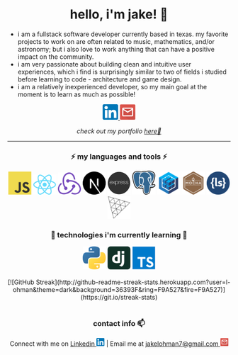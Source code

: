 <h1 align="center">hello, i'm jake! 🤠</h1>

* i am a fullstack software developer currently based in texas. my favorite projects to work on are often related to music, mathematics, and/or astronomy; but i also love to work anything that can have a positive impact on the community.
* i am very passionate about building clean and intuitive user experiences, which i find is surprisingly similar to two of fields i studied before learning to code - architecture and game design.
* i am a relatively inexperienced developer, so my main goal at the moment is to learn as much as possible!

<div align="center">
<a href="https://www.linkedin.com/in/jake-lohman/">
	<img src="https://raw.githubusercontent.com/l-ohman/l-ohman/main/icons/Linkedin.png" width="35" alt="Linkedin Logo"/>
</a>

<a href="mailto:jakelohman7@gmail.com">
	<img src="https://raw.githubusercontent.com/l-ohman/l-ohman/main/icons/Email.png" width="35" alt="Email Logo"/>
</a>

<p>
  <i>check out my portfolio <a href="https://l-ohman.com/">here🌱</a></i>
</p>
</div>

<hr />

<h3 align="center">⚡ my languages and tools ⚡</h3>

<div align="center">
	<img alt="Javascript" src="https://raw.githubusercontent.com/l-ohman/l-ohman/main/icons/Javascript.png" width="52" />
	<a href="https://reactjs.org/"><img alt="React" src="https://raw.githubusercontent.com/l-ohman/l-ohman/main/icons/React.js.png" width="52" /></a>
	<a href="https://redux.js.org/"><img alt="Redux" src="https://raw.githubusercontent.com/l-ohman/l-ohman/main/icons/Redux.png" width="52" /></a>
	<a href="https://nextjs.org/"><img alt="Next.js" src="https://raw.githubusercontent.com/l-ohman/l-ohman/main/icons/Next.js.png" width="52" /></a>
	<a href="https://expressjs.com/"><img alt="Express" src="https://raw.githubusercontent.com/l-ohman/l-ohman/main/icons/Express.png" width="52" /></a>
	<a href="https://www.postgresql.org/"><img alt="PostgreSQL" src="https://raw.githubusercontent.com/l-ohman/l-ohman/main/icons/PostgreSQL.png" width="52" /></a>
	<a href="https://sequelize.org/"><img alt="Sequelize" src="https://raw.githubusercontent.com/l-ohman/l-ohman/main/icons/Sequelize.png" width="52" /></a>
	<a href="https://mochajs.org/"><img alt="Mocha" src="https://raw.githubusercontent.com/l-ohman/l-ohman/main/icons/Mocha.png" width="52" /></a>
	<!--<a href="https://www.chaijs.com/"><img alt="Chai" src="https://raw.githubusercontent.com/l-ohman/l-ohman/main/icons/Chai.png" width="52" /></a>-->
	<a href="https://lesscss.org/"><img alt="Less (CSS Library)" src="https://raw.githubusercontent.com/l-ohman/l-ohman/main/icons/Less.png" width="52" /></a>
	<a href="https://threejs.org/"><img alt="Three JS" src="https://raw.githubusercontent.com/l-ohman/l-ohman/main/icons/Three.png" width="52" /></a>
	<!-- React-Flow -->
</div>

<h3 align="center">🚧 technologies i'm currently learning 🚧</h3>

<div align="center">
	<img alt="Python" src="https://raw.githubusercontent.com/l-ohman/l-ohman/main/icons/Python.png" width="52" />
	<!--<a href="https://www.mongodb.com/home"><img alt="MongoDB" src="https://raw.githubusercontent.com/l-ohman/l-ohman/main/icons/MongoDB.png" width="52" /></a>-->
	<a href="https://www.djangoproject.com/"><img alt="Django" src="https://raw.githubusercontent.com/l-ohman/l-ohman/main/icons/Django.png" width="52" /></a>
	<img alt="Typescript" src="https://raw.githubusercontent.com/l-ohman/l-ohman/main/icons/Typescript.png" width="52" />
	<!-- TensorFlow, Unity -->
</div>

<br />

<!--|Github Stats|Top Languages|-->
<!--|---|---|-->
<!--| [![GitHub Streak](http://github-readme-streak-stats.herokuapp.com?user=l-ohman&theme=dark&background=36393F&ring=F9A527&fire=F9A527)](https://git.io/streak-stats) | [![Top Langs](https://github-readme-stats.vercel.app/api/top-langs/?username=l-ohman&theme=slateorange&layout=compact&hide=less&count_private=false)](https://github.com/l-ohman/github-readme-stats) |-->

<div align="center">
[![GitHub Streak](http://github-readme-streak-stats.herokuapp.com?user=l-ohman&theme=dark&background=36393F&ring=F9A527&fire=F9A527)](https://git.io/streak-stats)
</div>

<br />


<h3 align="center">contact info 📫</h3>
<div align="center">
Connect with me on <a href="https://www.linkedin.com/in/jake-lohman/">Linkedin <img src="https://raw.githubusercontent.com/l-ohman/l-ohman/main/icons/Linkedin.png" width="18" alt="Linkedin Logo"/></a>
 | Email me at <a href="mailto:jakelohman7@gmail.com">jakelohman7@gmail.com <img src="https://raw.githubusercontent.com/l-ohman/l-ohman/main/icons/Email.png" width="18" alt="jakelohman7@gmail.com"/></a>
</div>

<!--
 todo:
	* add more technologies to lists
	* convert img links to https://github.com/devicons/devicon
	* add some "projects i'm working on" section
	* if write medium articles, add list here as well
	* might be worth adding other interests (such as my soundcloud / toki pona studies)
 guide here: https://www.sitepoint.com/github-profile-readme/
-->
